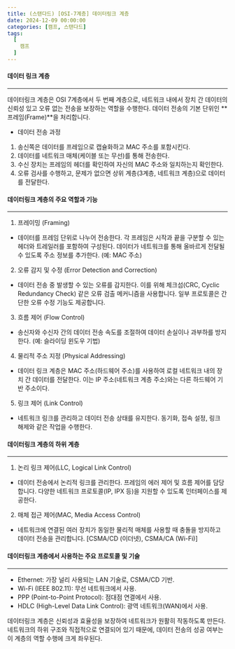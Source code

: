 ```yaml
---
title: (스탠다드) [OSI-7계층] 데이터링크 계층
date: 2024-12-09 00:00:00
categories: [캠프, 스탠다드]
tags:
  [
    캠프
  ]
---
```


#### 데이터 링크 계층
---
데이터링크 계층은 OSI 7계층에서 두 번째 계층으로, 네트워크 내에서 장치 간 데이터의 신뢰성 있고 오류 없는 전송을 보장하는 역할을 수행한다. 데이터 전송의 기본 단위인 **프레임(Frame)**을 처리합니다.

- 데이터 전송 과정
1. 송신쪽은 데이터를 프레임으로 캡슐화하고 MAC 주소를 포함시킨다.
2. 데이터를 네트워크 매체(케이블 또는 무선)를 통해 전송한다.
3. 수신 장치는 프레임의 헤더를 확인하여 자신의 MAC 주소와 일치하는지 확인한다.
4. 오류 검사를 수행하고, 문제가 없으면 상위 계층(3계층, 네트워크 계층)으로 데이터를 전달한다.

#### 데이터링크 계층의 주요 역할과 기능
---
1. 프레이밍 (Framing)
  - 데이터를 프레임 단위로 나누어 전송한다. 각 프레임은 시작과 끝을 구분할 수 있는 헤더와 트레일러를 포함하여 구성된다. 데이터가 네트워크를 통해 올바르게 전달될 수 있도록 주소 정보를 추가한다. (예: MAC 주소)
2. 오류 감지 및 수정 (Error Detection and Correction)
  - 데이터 전송 중 발생할 수 있는 오류를 감지한다. 이를 위해 체크섬(CRC, Cyclic Redundancy Check) 같은 오류 검출 메커니즘을 사용합니다. 일부 프로토콜은 간단한 오류 수정 기능도 제공합니다.
3. 흐름 제어 (Flow Control)
  - 송신자와 수신자 간의 데이터 전송 속도를 조절하여 데이터 손실이나 과부하를 방지한다. (예: 슬라이딩 윈도우 기법)
4. 물리적 주소 지정 (Physical Addressing)
  - 데이터 링크 계층은 MAC 주소(하드웨어 주소)를 사용하여 로컬 네트워크 내의 장치 간 데이터를 전달한다. 이는 IP 주소(네트워크 계층 주소)와는 다른 하드웨어 기반 주소이다.
5. 링크 제어 (Link Control)
  - 네트워크 링크를 관리하고 데이터 전송 상태를 유지한다. 동기화, 접속 설정, 링크 해제와 같은 작업을 수행한다.
  
#### 데이터링크 계층의 하위 계층
---
1. 논리 링크 제어(LLC, Logical Link Control)
  - 데이터 전송에서 논리적 링크를 관리한다. 프레임의 에러 제어 및 흐름 제어를 담당합니다. 다양한 네트워크 프로토콜(IP, IPX 등)을 지원할 수 있도록 인터페이스를 제공한다.
2. 매체 접근 제어(MAC, Media Access Control)
  - 네트워크에 연결된 여러 장치가 동일한 물리적 매체를 사용할 때 충돌을 방지하고 데이터 전송을 관리합니다. [CSMA/CD (이더넷), CSMA/CA (Wi-Fi)]

#### 데이터링크 계층에서 사용하는 주요 프로토콜 및 기술
---
- Ethernet: 가장 널리 사용되는 LAN 기술로, CSMA/CD 기반.
- Wi-Fi (IEEE 802.11): 무선 네트워크에서 사용.
- PPP (Point-to-Point Protocol): 점대점 연결에서 사용.
- HDLC (High-Level Data Link Control): 광역 네트워크(WAN)에서 사용.


데이터링크 계층은 신뢰성과 효율성을 보장하여 네트워크가 원활히 작동하도록 만든다. 네트워크의 하위 구조와 직접적으로 연결되어 있기 때문에, 데이터 전송의 성공 여부는 이 계층의 역할 수행에 크게 좌우된다.

